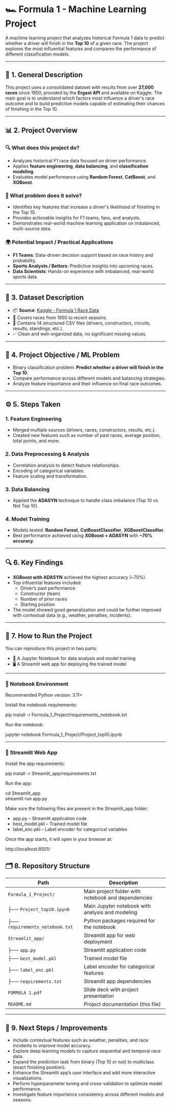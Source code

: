 # 🏎️ Formula 1 - Machine Learning Project

A machine learning project that analyzes historical Formula 1 data to predict whether a driver will finish in the **Top 10** of a given race. The project explores the most influential features and compares the performance of different classification models.

---

## 📌 1. General Description

This project uses a consolidated dataset with results from over **27,000 races** since 1950, provided by the **Ergast API** and available on Kaggle. The main goal is to understand which factors most influence a driver's race outcome and to build predictive models capable of estimating their chances of finishing in the Top 10.

---

## 📊 2. Project Overview

### 🔍 What does this project do?

- Analyzes historical F1 race data focused on driver performance.
- Applies **feature engineering**, **data balancing**, and **classification modeling**.
- Evaluates model performance using **Random Forest**, **CatBoost**, and **XGBoost**.

### 🎯 What problem does it solve?

- Identifies key features that increase a driver's likelihood of finishing in the Top 10.
- Provides actionable insights for F1 teams, fans, and analysts.
- Demonstrates real-world machine learning application on imbalanced, multi-source data.

### 🌍 Potential Impact / Practical Applications

- **F1 Teams**: Data-driven decision support based on race history and probability.
- **Sports Analysts / Bettors**: Predictive insights into upcoming races.
- **Data Scientists**: Hands-on experience with imbalanced, real-world sports data.

---

## 📁 3. Dataset Description

- 📦 **Source**: [Kaggle - Formula 1 Race Data](https://www.kaggle.com/datasets/jtrotman/formula-1-race-data)
- 📅 Covers races from 1950 to recent seasons.
- 📂 Contains 14 structured CSV files (drivers, constructors, circuits, results, standings, etc.).
- ✅ Clean and well-organized data, no significant missing values.

---

## 🎯 4. Project Objective / ML Problem

- Binary classification problem: **Predict whether a driver will finish in the Top 10**.
- Compare performance across different models and balancing strategies.
- Analyze feature importance and their influence on final race outcomes.

---

## ⚙️ 5. Steps Taken

### 1. Feature Engineering
- Merged multiple sources (drivers, races, constructors, results, etc.).
- Created new features such as number of past races, average position, total points, and more.

### 2. Data Preprocessing & Analysis
- Correlation analysis to detect feature relationships.
- Encoding of categorical variables.
- Feature scaling and transformation.

### 3. Data Balancing
- Applied the **ADASYN** technique to handle class imbalance (Top 10 vs. Not Top 10).

### 4. Model Training
- Models tested: **Random Forest**, **CatBoostClassifier**, **XGBoostClassifier**.
- Best performance achieved using **XGBoost + ADASYN** with **~70% accuracy**.

---

## 🔍 6. Key Findings

- **XGBoost with ADASYN** achieved the highest accuracy (~70%).
- Top influential features included:
  - Driver’s past performance
  - Constructor (team)
  - Number of prior races
  - Starting position
- The model showed good generalization and could be further improved with contextual data (e.g., weather, penalties, incidents).

---


## 🧪 7. How to Run the Project

You can reproduce this project in two parts:

- 📒 A Jupyter Notebook for data analysis and model training  
- 🖥️ A Streamlit web app for deploying the trained model

---

### 🔧 Notebook Environment

Recommended Python version: 3.11+

Install the notebook requirements:

pip install -r Formula_1_Project/requirements_notebook.txt

Run the notebook:

jupyter notebook Formula_1_Project/Project_top10.ipynb

---

### 🚀 Streamlit Web App

Install the app requirements:

pip install -r Streamlit_app/requirements.txt

Run the app:

cd Streamlit_app  
streamlit run app.py

Make sure the following files are present in the Streamlit_app folder:

- app.py – Streamlit application code  
- best_model.pkl – Trained model file  
- label_enc.pkl – Label encoder for categorical variables  

Once the app starts, it will open in your browser at:

http://localhost:8501/

## 🗂️ 8. Repository Structure

| Path                          | Description                                        |
|-------------------------------|------------------------------------------------    |
| `Formula_1_Project/`          | Main project folder with notebook and dependencies |
| ├── `Project_top10.ipynb`     | Main Jupyter notebook with analysis and modeling   |
| ├── `requirements_notebook.txt` | Python packages required for the notebook        |
| `Streamlit_app/`              | Streamlit app for web deployment                   |
| ├── `app.py`                  | Streamlit application code                         |
| ├── `best_model.pkl`          | Trained model file                                 |
| ├── `label_enc.pkl`           | Label encoder for categorical features             |
| ├── `requirements.txt`        | Streamlit app dependencies                         |
| `FORMULA 1.pdf`               | Slide deck with project presentation               |
| `README.md`                   | Project documentation (this file)                  |

---

## 🚀 9. Next Steps / Improvements

- Include contextual features such as weather, penalties, and race incidents to improve model accuracy.
- Explore deep learning models to capture sequential and temporal race data.
- Expand the prediction task from binary (Top 10 or not) to multiclass (exact finishing position).
- Enhance the Streamlit app’s user interface and add more interactive visualizations.
- Perform hyperparameter tuning and cross-validation to optimize model performance.
- Investigate feature importance consistency across different models and seasons.
